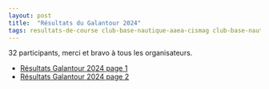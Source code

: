 ```yaml
---
layout: post
title:  "Résultats du Galantour 2024"
tags: resultats-de-course club-base-nautique-aaea-cismag club-base-nautique-grand-bourg compet-galantour-2024 ville-capesterre-mg ville-grand-bourg-mg
---
```


32 participants, merci et bravo à tous les organisateurs.

* [Résultats Galantour 2024 page 1](/assets/BaseNautiqueAaeaCismagEtBaseNautiqueGrandBourg/2024-galantour-resultats-p1.jpeg)
* [Résultats Galantour 2024 page 2](/assets/BaseNautiqueAaeaCismagEtBaseNautiqueGrandBourg/2024-galantour-resultats-p2.jpeg)